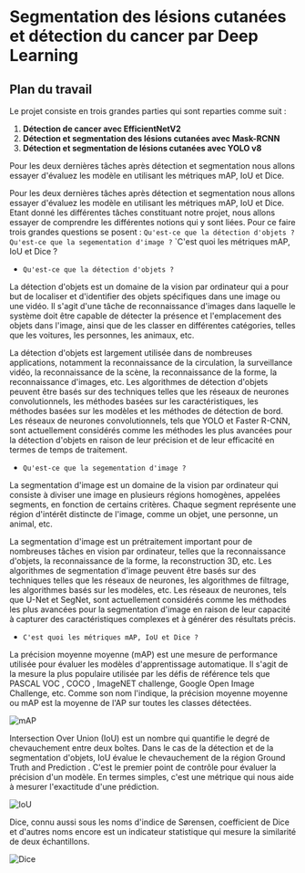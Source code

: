 # Segmentation des lésions cutanées et détection du cancer par Deep Learning

## Plan du travail

Le projet consiste en trois grandes parties qui sont reparties comme suit :

1. **Détection de cancer avec EfficientNetV2**
2. **Détection et segmentation des lésions cutanées avec Mask-RCNN**
3. **Détection et segmentation de lésions cutanées avec YOLO v8**

Pour les deux dernières tâches après détection et segmentation nous allons essayer d'évaluez les modèle en utilisant les métriques mAP, IoU et Dice.

Pour les deux dernières tâches après détection et segmentation nous allons essayer d'évaluez les modèle en utilisant les métriques mAP, IoU et Dice.
Etant donné les différentes tâches constituant notre projet, nous allons essayer de comprendre les différentes notions qui y sont liées. Pour ce faire trois grandes questions se posent : `Qu'est-ce que la détection d'objets ?` `Qu'est-ce que la segementation d'image ?` `C'est quoi les métriques mAP, IoU et Dice ?



*   `Qu'est-ce que la détection d'objets ?`

  La détection d'objets est un domaine de la vision par ordinateur qui a pour but de localiser et d'identifier des objets spécifiques dans une image ou une vidéo. Il s'agit d'une tâche de reconnaissance d'images dans laquelle le système doit être capable de détecter la présence et l'emplacement des objets dans l'image, ainsi que de les classer en différentes catégories, telles que les voitures, les personnes, les animaux, etc.

  La détection d'objets est largement utilisée dans de nombreuses applications, notamment la reconnaissance de la circulation, la surveillance vidéo, la reconnaissance de la scène, la reconnaissance de la forme, la reconnaissance d'images, etc. Les algorithmes de détection d'objets peuvent être basés sur des techniques telles que les réseaux de neurones convolutionnels, les méthodes basées sur les caractéristiques, les méthodes basées sur les modèles et les méthodes de détection de bord. Les réseaux de neurones convolutionnels, tels que YOLO et Faster R-CNN, sont actuellement considérés comme les méthodes les plus avancées pour la détection d'objets en raison de leur précision et de leur efficacité en termes de temps de traitement.

*   `Qu'est-ce que la segementation d'image ?`

  La segmentation d'image est un domaine de la vision par ordinateur qui consiste à diviser une image en plusieurs régions homogènes, appelées segments, en fonction de certains critères. Chaque segment représente une région d'intérêt distincte de l'image, comme un objet, une personne, un animal, etc.

  La segmentation d'image est un prétraitement important pour de nombreuses tâches en vision par ordinateur, telles que la reconnaissance d'objets, la reconnaissance de la forme, la reconstruction 3D, etc. Les algorithmes de segmentation d'image peuvent être basés sur des techniques telles que les réseaux de neurones, les algorithmes de filtrage, les algorithmes basés sur les modèles, etc. Les réseaux de neurones, tels que U-Net et SegNet, sont actuellement considérés comme les méthodes les plus avancées pour la segmentation d'image en raison de leur capacité à capturer des caractéristiques complexes et à générer des résultats précis.
  
*   `C'est quoi les métriques mAP, IoU et Dice ?`

  La précision moyenne moyenne (mAP) est une mesure de performance utilisée pour évaluer les modèles d'apprentissage automatique. Il s'agit de la mesure la plus populaire utilisée par les défis de référence tels que PASCAL VOC , COCO , ImageNET challenge, Google Open Image Challenge, etc.
Comme son nom l'indique, la précision moyenne moyenne ou mAP est la moyenne de l'AP sur toutes les classes détectées.

![mAP](https://user-images.githubusercontent.com/53083052/221696845-aebba480-6788-4d5a-9379-003f3acf7671.png)

  Intersection Over Union (IoU) est un nombre qui quantifie le degré de chevauchement entre deux boîtes. Dans le cas de la détection et de la segmentation d'objets, IoU évalue le chevauchement de la région Ground Truth and Prediction . C'est le premier point de contrôle pour évaluer la précision d'un modèle. En termes simples, c'est une métrique qui nous aide à mesurer l'exactitude d'une prédiction.
  
![IoU](https://user-images.githubusercontent.com/53083052/221696111-a97efe6e-81fb-4c12-83f0-183d9b8784f9.png)


  Dice, connu aussi sous les noms d'indice de Sørensen, coefficient de Dice et d'autres noms encore est un indicateur statistique qui mesure la similarité de deux échantillons.

![Dice](https://user-images.githubusercontent.com/53083052/221696930-be02c4cc-2e52-484c-abbc-0e88a203363d.png)

